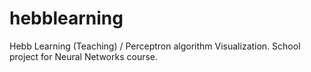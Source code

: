 # hebblearning
Hebb Learning (Teaching) / Perceptron algorithm Visualization. School project for Neural Networks course.
